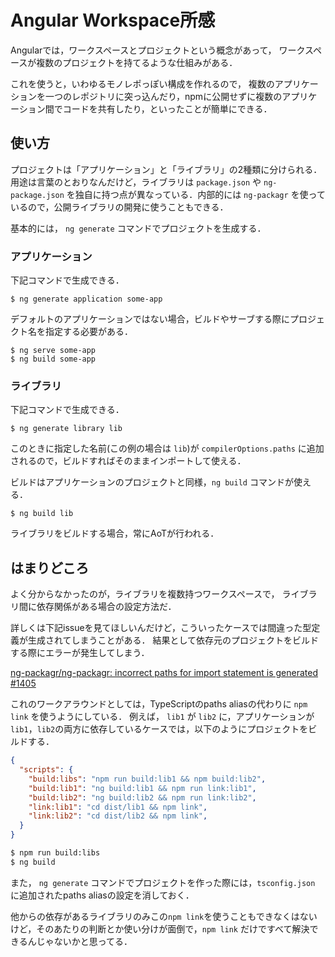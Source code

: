 # Angular Workspace所感

Angularでは，ワークスペースとプロジェクトという概念があって，
ワークスペースが複数のプロジェクトを持てるような仕組みがある．

これを使うと，いわゆるモノレポっぽい構成を作れるので，
複数のアプリケーションを一つのレポジトリに突っ込んだり，npmに公開せずに複数のアプリケーション間でコードを共有したり，といったことが簡単にできる．


## 使い方

プロジェクトは「アプリケーション」と「ライブラリ」の2種類に分けられる．
用途は言葉のとおりなんだけど，ライブラリは `package.json` や `ng-package.json` を独自に持つ点が異なっている．内部的には `ng-packagr` を使っているので，公開ライブラリの開発に使うこともできる．

基本的には， `ng generate` コマンドでプロジェクトを生成する．

### アプリケーション

下記コマンドで生成できる．

```
$ ng generate application some-app
```

デフォルトのアプリケーションではない場合，ビルドやサーブする際にプロジェクト名を指定する必要がある．

```
$ ng serve some-app
$ ng build some-app
```

### ライブラリ

下記コマンドで生成できる．

```
$ ng generate library lib
```

このときに指定した名前(この例の場合は `lib`)が `compilerOptions.paths` に追加されるので，ビルドすればそのままインポートして使える．

ビルドはアプリケーションのプロジェクトと同様，`ng build` コマンドが使える．

```
$ ng build lib
```

ライブラリをビルドする場合，常にAoTが行われる．

## はまりどころ

よく分からなかったのが，ライブラリを複数持つワークスペースで，
ライブラリ間に依存関係がある場合の設定方法だ．

詳しくは下記issueを見てほしいんだけど，こういったケースでは間違った型定義が生成されてしまうことがある．
結果として依存元のプロジェクトをビルドする際にエラーが発生してしまう．

[ng-packagr/ng-packagr: incorrect paths for import statement is generated #1405](https://github.com/ng-packagr/ng-packagr/issues/1405)

これのワークアラウンドとしては，TypeScriptのpaths aliasの代わりに `npm link` を使うようにしている．
例えば， `lib1` が `lib2` に，アプリケーションが `lib1`，`lib2`の両方に依存しているケースでは，以下のようにプロジェクトをビルドする．

```package.json
{
  "scripts": {
    "build:libs": "npm run build:lib1 && npm build:lib2",
    "build:lib1": "ng build:lib1 && npm run link:lib1",
    "build:lib2": "ng build:lib2 && npm run link:lib2",
    "link:lib1": "cd dist/lib1 && npm link",
    "link:lib2": "cd dist/lib2 && npm link",
  }
}
```

```bash
$ npm run build:libs
$ ng build
```

また， `ng generate` コマンドでプロジェクトを作った際には，`tsconfig.json` に追加されたpaths aliasの設定を消しておく．

他からの依存があるライブラリのみこの`npm link`を使うこともできなくはないけど，そのあたりの判断とか使い分けが面倒で，`npm link` だけですべて解決できるんじゃないかと思ってる．
